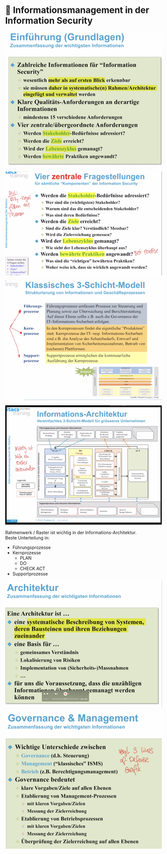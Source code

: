 # 🔴 Informationsmanagement in der Information Security



![](../.gitbook/assets/image%20%28438%29.png)

![4 zentrale Fragestellungen \(Stakeholder, Ziel, Lebenszyklus, Best Practice\)](../.gitbook/assets/image%20%28413%29.png)

![](../.gitbook/assets/image%20%28434%29.png)

![](../.gitbook/assets/image%20%28439%29.png)

Rahmenwerk / Raster ist wichtig in der Informations-Architektur.  
Beste Unterteilung in:

* Führungsprozesse
* Kernprozesse
  * PLAN
  * DO 
  * CHECK ACT
* Supportprozesse

![](../.gitbook/assets/image%20%28417%29.png)

![Unterschied Governance, Management, Betrieb](../.gitbook/assets/image%20%28443%29.png)

